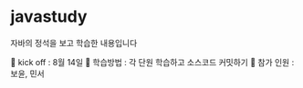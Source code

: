 # javastudy


자바의 정석을 보고 학습한 내용입니다


👊 kick off : 8월 14일
🏫 학습방법 : 각 단원 학습하고 소스코드 커밋하기
👤 참가 인원 : 보윤, 민서

